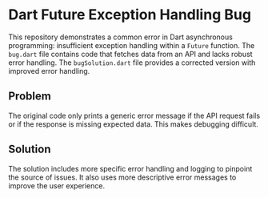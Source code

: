 # Dart Future Exception Handling Bug

This repository demonstrates a common error in Dart asynchronous programming: insufficient exception handling within a `Future` function. The `bug.dart` file contains code that fetches data from an API and lacks robust error handling.  The `bugSolution.dart` file provides a corrected version with improved error handling.

## Problem

The original code only prints a generic error message if the API request fails or if the response is missing expected data. This makes debugging difficult.

## Solution

The solution includes more specific error handling and logging to pinpoint the source of issues.  It also uses more descriptive error messages to improve the user experience.
